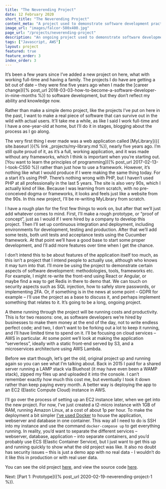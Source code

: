 ```yaml
---
title: "The Neverending Project"
date: 12 February 2020
short_title: "The Neverending Project"
content_meta: "A project used to demonstrate software development practises"
image_url: "images/falcor-500x400.jpg"
page_url: "/projects/neverending-project"
description: "An ongoing project used to demonstrate software development techniques"
tags: ["Javascript, AWS"]
layout: project
featured: true
feature_order: 3
index_order: 3
---
```



It’s been a few years since I’ve added a new project on here, what with working full-time and having a family. The projects I do have are getting a bit out of date – they were fine five years ago when I made the [career change]({% post_url 2018-03-03-how-to-become-a-software-developer-in-nine-months %}) to software development, but they don’t reflect my ability and knowledge now. 

Rather than make a simple demo project, like the projects I’ve put on here in the past,  I want to make a real piece of software that can survive out in the wild with actual users. It’ll take me a while, as like I said I work full-time and I have a one-year-old at home, but I’ll do it in stages, blogging about the process as I go along. 

The very first thing I ever made was a web application called [MyLibrary]({{ site.baseurl }}{% link _projects/my-library.md %}), nearly five years ago. I’m still quite proud of it, as it’s a full, working application, and it was made without any frameworks, which I think is important when you’re starting out. [You want to learn the principles of programming]({% post_url 2017-02-13-I-took-CS50 %}) rather than just how to use a framework. However, it’s nothing like what I would produce if I were making the same thing today. For a start it’s using PHP.  There’s nothing wrong with PHP, but I haven’t used PHP at all professionally in the last 5 years. The site is also very 90s, which I actually kind of like. Because I was learning from scratch, with no pre-conceived dogma or frameworks, it looks and feels just like a website from the 90s. In this new project, I’ll be re-writing MyLibrary from scratch.

I have a rough plan for the first few things to work on, but after that we’ll just add whatever comes to mind. First, I’ll make a rough prototype, or “proof of concept”, just as I would if I were hired by a company to develop this project. Then I’ll set up continuous integration and deployment, including environments for development, testing and production. After that we’ll add some tests, both unit tests and acceptance tests using the Cucumber framework. At that point we’ll have a good base to start some proper development, and I’ll add more features over time when I get the chance. 

I don’t intend this to be about features of the application itself too much, as this isn’t a project that I intend people to actually use, although who knows it may turn into that. I’ll more be using the project to demonstrate certain aspects of software development: methodologies, tools, frameworks etc. For example, I might re-write the front-end using React or Angular, or maybe find a way to get Redis in there to demo that. We can touch on security aspects such as SQL injection, how to safely store passwords, or implementing 2FA. Or, if something is in the news at some point – GDPR for example – I’ll use the project as a base to discuss it, and perhaps implement something that relates to it. It’s going to be a long, ongoing project.  

A theme running through the project will be running costs and productivity. This is for two reasons: one, as software developers we’re hired by businesses to make them money at the end of the day, not to write endless perfect code; and two, I don’t want to be forking out a lot to keep it running, and I’ll have limited time to spend on it. I’ll be focusing on cloud services – AWS in particular. At some point we’ll look at making the application “serverless”, ideally with a static front-end served by S3, and a microservices architecture using AWS Lambda. 

Before we start though, let’s get the old, original project up and running again so you can see what I’m talking about. Back in 2015 I paid for a shared server running a LAMP stack via Bluehost (it may have even been a WAMP stack), zipped my files up and uploaded it into the console. I can’t remember exactly how much this cost me, but eventually I took it down rather than keep paying every month. A better way is deploying the app to an EC2 (Elastic Compute Cloud) instance in AWS.

I’ll go over the process of setting up an EC2 instance later, when we get into the new project. For now, I’ve just created a t2-micro instance with 1GB of RAM, running Amazon Linux, at a cost of about 1p per hour. To make the deployment a bit simpler [I’ve used Docker](https://github.com/andavies/myLibrary/tree/dockerize) to house the application, webserver and database in one container. This way all I need to do is SSH into my instance and use the command `docker-compose up` to get everything running. In reality, you’d want to separate the different services – webserver, database, application – into separate containers, and you’d probably use ECS (Elastic Container Service), but I just want to get this up and running quickly to show what the old project was like. It also no doubt has security issues – this is just a demo app with no real data - I wouldn’t do it like this in production or with real user data.

You can see the old project [here](http://ec2-3-10-204-97.eu-west-2.compute.amazonaws.com:8080/public/), and view the source code [here](https://github.com/andavies/myLibrary). 


Next: [Part 1: Prototype]({% post_url 2020-02-19-neverending-project-1 %}).






